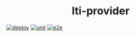 <h1 align="center">lti-provider</h1>

[![deploy](https://github.com/landris006/lti-provider/actions/workflows/deploy.yml/badge.svg?branch=main)](https://github.com/landris006/lti-provider/actions/workflows/deploy.yml)
[![unit](https://github.com/landris006/lti-provider/actions/workflows/unit.yml/badge.svg)](https://github.com/landris006/lti-provider/actions/workflows/unit.yml)
[![e2e](https://github.com/landris006/lti-provider/actions/workflows/e2e.yml/badge.svg?branch=main)](https://github.com/landris006/lti-provider/actions/workflows/e2e.yml)
